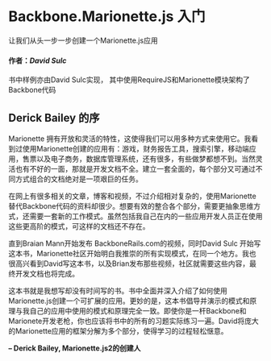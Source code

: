 
# Backbone.Marionette.js 入门
让我们从头一步一步创建一个Marionette.js应用
#### 作者：_David Sulc_
书中样例亦由David Sulc实现， 其中使用RequireJS和Marionette模块架构了Backbone代码

## Derick Bailey 的序
Marionette 拥有开放和灵活的特性，这使得我们可以用多种方式来使用它。我看到过使用Marionette创建的应用有：游戏，财务报告工具，搜索引擎，移动端应用，售票以及电子商务，数据库管理系统，还有很多，有些做梦都想不到。当然灵活也有不好的一面，那就是开发文档不全。建立一套全面的，每个部分又可通过不同方式组合的文档绝对是一项艰巨的任务。

在网上有很多相关的文章，博客和视频，不过介绍相对复杂的，使用Marionette替代Backbone代码的资料却很少。想要有效的整合各个部分，需要更抽象思维方式，还需要一套新的工作模式。虽然包括我自己在内的一些应用开发人员正在使用这些更高阶的模式，可这样的文档还不存在。

直到Braian Mann开始发布 BackboneRails.com的视频，同时David Sulc 开始写这本书，Marionette社区开始明白我推崇的所有实现模式，在同一个地方。我也很高兴看到David写这本书，以及Brian发布那些视频，社区就需要这些内容，最终开发文档也将完成。

这本书就是我想写却没有时间写的书。书中全面并深入介绍了如何使用Marionette.js创建一个可扩展的应用。更妙的是，这本书倡导并演示的模式和原理与我自己的应用中使用的模式和原理完全一致。即使你是一杆Backbone和Marionete开发老枪，你也应该将书中的所有的习题实际练习一遍。David将庞大的Marionette应用的框架分解为多个部分，使得学习的过程轻松惬意。

**– Derick Bailey, Marionette.js2的创建人**
